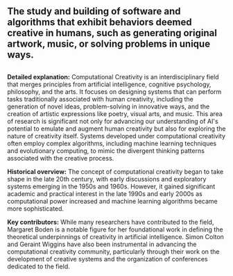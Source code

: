 ## The study and building of software and algorithms that exhibit behaviors deemed creative in humans, such as generating original artwork, music, or solving problems in unique ways.
##

**Detailed explanation:** Computational Creativity is an interdisciplinary field that merges principles from artificial intelligence, cognitive psychology, philosophy, and the arts. It focuses on designing systems that can perform tasks traditionally associated with human creativity, including the generation of novel ideas, problem-solving in innovative ways, and the creation of artistic expressions like poetry, visual arts, and music. This area of research is significant not only for advancing our understanding of AI's potential to emulate and augment human creativity but also for exploring the nature of creativity itself. Systems developed under computational creativity often employ complex algorithms, including machine learning techniques and evolutionary computing, to mimic the divergent thinking patterns associated with the creative process.

**Historical overview:** The concept of computational creativity began to take shape in the late 20th century, with early discussions and exploratory systems emerging in the 1950s and 1960s. However, it gained significant academic and practical interest in the late 1990s and early 2000s as computational power increased and machine learning algorithms became more sophisticated.

**Key contributors:** While many researchers have contributed to the field, Margaret Boden is a notable figure for her foundational work in defining the theoretical underpinnings of creativity in artificial intelligence. Simon Colton and Geraint Wiggins have also been instrumental in advancing the computational creativity community, particularly through their work on the development of creative systems and the organization of conferences dedicated to the field.